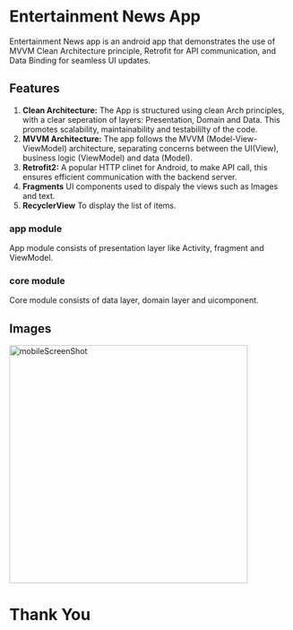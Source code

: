 # Entertainment News App
Entertainment News app is an android app that demonstrates the use of MVVM Clean Architecture principle, Retrofit for API communication, and Data Binding for seamless UI updates.
## Features
1. **Clean Architecture:** The App is structured using clean Arch principles, with a clear seperation of layers: Presentation, Domain and Data. This promotes scalability, maintainability and testabililty of the code.
1. **MVVM Architecture:** The app follows the MVVM (Model-View-ViewModel) architecture, separating concerns between the UI(View), business logic (ViewModel) and data (Model).
1. **Retrofit2:** A popular HTTP clinet for Android, to make API call, this ensures efficient communication with the backend server.
1. **Fragments** UI components used to dispaly the views such as Images and text.
1. **RecyclerView** To display the list of items.

### app module
App module consists of presentation layer like Activity, fragment and ViewModel.
### core module 
Core module consists of data layer, domain layer and uicomponent.

## Images
[<img width="425" alt="mobileScreenShot" src="https://screenshot">](https://github.com/rahul-wipro1/EntertainmentNewz/issues/1#issue-2219587249)


# Thank You



